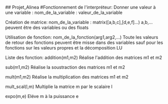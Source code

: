 ## Projet_Alinea
#Fonctionnement de l'interpréteur:
Donner une valeur à une variable :
nom_de_la_variable : valeur_de_la_variable

Création de matrice:
nom_de_la_variable : matrix([a,b,c],[d,e,f]...)
a,b,... peuvent être des variables ou des floats

Utilisation de fonction:
nom_de_la_fonction(arg1,arg2,...)
Toute les valeurs de retour des fonctions peuvent être misse dans des variables sauf
pour les fonctions sur les valeurs propres et la décomposition LU

Liste des fonction:
addition(m1,m2)
Réalise l'addition des matrices m1 et m2

sub(m1,m2)
Réalise la soustraction des matrices m1 et m2

mult(m1,m2)
Réalise la multiplication des matrices m1 et m2

mult_scal(l,m)
Multiplie la matrice m par le scalaire l

expo(m,e)
Eléve m à la puissance e

